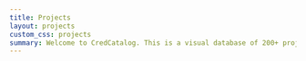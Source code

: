 ```yaml
---
title: Projects
layout: projects
custom_css: projects
summary: Welcome to CredCatalog. This is a visual database of 200+ projects and initiatives that aim to improve information quality and credibility. They are fact-checking groups, technology tools, academic research institutions and so much more. You can use this resource to browse for like-minded colleagues or discover how projects are funded. Explore our growing list of entries by geography, language, funders and solutions categories.
---
```

